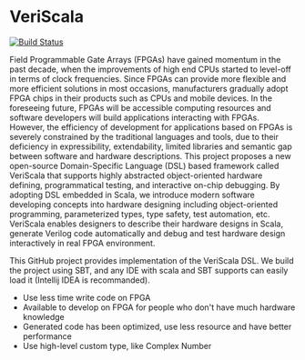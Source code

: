 # VeriScala

[![Build Status](https://travis-ci.org/ScalaHDL/VeriScala.svg?branch=master)](https://travis-ci.org/ScalaHDL/VeriScala)

Field Programmable Gate Arrays (FPGAs) have gained momentum in the past decade, when the
improvements of high end CPUs started to level-off in terms of clock frequencies. Since FPGAs can provide
more flexible and more efficient solutions in most occasions, manufacturers gradually adopt FPGA chips
in their products such as CPUs and mobile devices. In the foreseeing future, FPGAs will be accessible computing
resources and software developers will build applications interacting with FPGAs. However, the efficiency of
development for applications based on FPGAs is severely constrained by the traditional languages
and tools, due to their deficiency in expressibility, extendability, limited libraries and semantic gap
between software and hardware descriptions. This project proposes a new open-source Domain-Specific
Language (DSL) based framework called VeriScala that supports highly abstracted object-oriented hardware
defining, programmatical testing, and interactive on-chip debugging. By adopting DSL embedded in Scala,
we introduce modern software developing concepts into hardware designing including object-oriented
programming, parameterized types, type safety, test automation, etc. VeriScala enables designers to describe
their hardware designs in Scala, generate Verilog code automatically and debug and test hardware design
interactively in real FPGA environment. 

This GitHub project provides implementation of the VeriScala DSL. We build the project using SBT, and any IDE
with scala and SBT supports can easily load it (Intellij IDEA is recommanded).



* Use less time write code on FPGA
* Available to develop on FPGA for people who don't have much hardware knowledge
* Generated code has been optimized, use less resource and have better performance
* Use high-level custom type, like Complex Number


